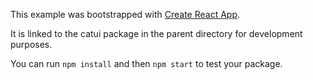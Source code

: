 This example was bootstrapped with [Create React App](https://github.com/facebook/create-react-app).

It is linked to the catui package in the parent directory for development purposes.

You can run `npm install` and then `npm start` to test your package.
